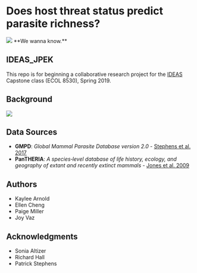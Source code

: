 # Does host threat status predict parasite richness?
<img src="https://media.giphy.com/media/66wnpo0hMj7HO/giphy.gif">
**We wanna know.**

## IDEAS_JPEK
This repo is for beginning a collaborative research project for the [IDEAS](http://ideas.ecology.uga.edu) Capstone class (ECOL 8530), Spring 2019.

## Background
<img src="https://media.giphy.com/media/3o72FkiKGMGauydfyg/giphy.gif">

## Data Sources

* **GMPD**: *Global Mammal Parasite Database version 2.0* - [Stephens et al. 2017](https://esajournals.onlinelibrary.wiley.com/doi/full/10.1002/ecy.1799)
* **PanTHERIA**: *A species‐level database of life history, ecology, and geography of extant and recently extinct mammals*  - [Jones et al. 2009](https://esajournals.onlinelibrary.wiley.com/doi/abs/10.1890/08-1494.1)

## Authors
* Kaylee Arnold
* Ellen Cheng
* Paige Miller
* Joy Vaz

## Acknowledgments
* Sonia Altizer
* Richard Hall
* Patrick Stephens
